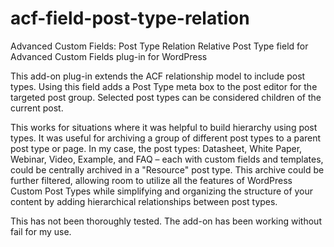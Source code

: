 # acf-field-post-type-relation
Advanced Custom Fields: Post Type Relation
Relative Post Type field for Advanced Custom Fields plug-in for WordPress

This add-on plug-in extends the ACF relationship model to include post types. Using this field adds a Post Type meta box to the post editor for the targeted post group. Selected post types can be considered children of the current post.

This works for situations where it was helpful to build hierarchy using post types. It was useful for archiving a group of different post types to a parent post type or page. In my case, the post types: Datasheet, White Paper, Webinar, Video, Example, and FAQ – each with custom fields and templates, could be centrally archived in a "Resource" post type. This archive could be further filtered, allowing room to utilize all the features of WordPress Custom Post Types while simplifying and organizing the structure of your content by adding hierarchical relationships between post types.

This has not been thoroughly tested. The add-on has been working without fail for my use.
